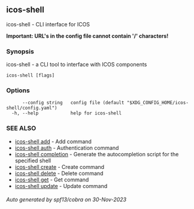 ## icos-shell

icos-shell - CLI interface for ICOS

**Important: URL's in the config file cannot contain '/' characters!**

### Synopsis

icos-shell - a CLI tool to interface with ICOS components

```
icos-shell [flags]
```

### Options

```
      --config string   config file (default "$XDG_CONFIG_HOME/icos-shell/config.yaml")
  -h, --help            help for icos-shell
```

### SEE ALSO

* [icos-shell add](icos-shell_add.md)	 - Add command
* [icos-shell auth](icos-shell_auth.md)	 - Authentication command
* [icos-shell completion](icos-shell_completion.md)	 - Generate the autocompletion script for the specified shell
* [icos-shell create](icos-shell_create.md)	 - Create command
* [icos-shell delete](icos-shell_delete.md)	 - Delete command
* [icos-shell get](icos-shell_get.md)	 - Get command
* [icos-shell update](icos-shell_update.md)	 - Update command

###### Auto generated by spf13/cobra on 30-Nov-2023
